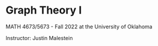# Graph Theory I
MATH 4673/5673 - Fall 2022 at the University of Oklahoma

Instructor: Justin Malestein

